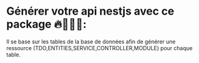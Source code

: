 # Générer votre api nestjs avec ce package 🔥🚀🚀🚀: 
Il se base sur les tables de la base de données afin de générer une ressource (TDO,ENTITIES,SERVICE,CONTROLLER,MODULE) pour chaque table.
